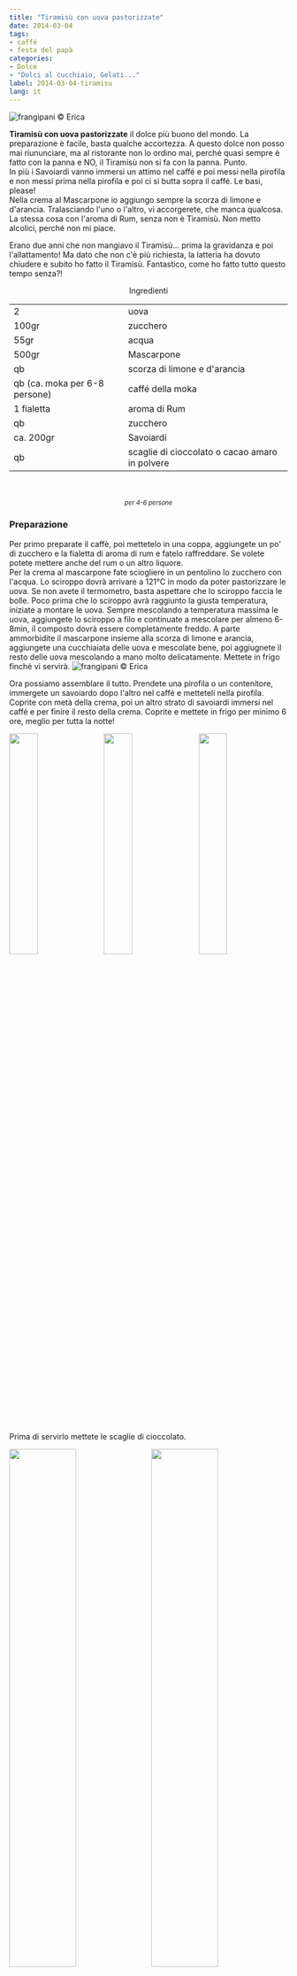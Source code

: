 ```yaml
---
title: "Tiramisù con uova pastorizzate"
date: 2014-03-04
tags:
- caffé
- festa del papà
categories:
- Dolce
- "Dolci al cucchiaio, Gelati..."
label: 2014-03-04-tiramisu
lang: it
---
```

![](../2014-03-04-tiramisu/header.jpeg "frangipani © Erica")

**Tiramisù con uova pastorizzate** il dolce più buono del mondo. La preparazione è facile, basta qualche accortezza. A questo dolce non posso mai riununciare, ma al ristorante non lo ordino mai, perché quasi sempre è fatto con la panna e NO, il Tiramisù non si fa con la panna. Punto.
<br />
In più i Savoiardi vanno immersi un attimo nel caffé e poi messi nella pirofila e non messi prima nella pirofila e poi ci si butta sopra il caffé. Le basi, please!
<br />
Nella crema al Mascarpone io aggiungo sempre la scorza di limone e d'arancia. Tralasciando l'uno o l'altro, vi accorgerete, che manca qualcosa. La stessa cosa con l'aroma di Rum, senza non è Tiramisù. Non metto alcolici, perché non mi piace.

Erano due anni che non mangiavo il Tiramisù... prima la gravidanza e poi l'allattamento! Ma dato che non c'è più richiesta, la latteria ha dovuto chiudere e subito ho fatto il Tiramisù. Fantastico, come ho fatto tutto questo tempo senza?! 

<div id="wrapper" style="text-align: center">
  <div id="yourdiv" style="display: inline-block;">
    <div class="ingredients" itemscope itemtype="http://schema.org/Recipe">
      <span itemprop="name" style="display:none;">Tiramisù con uova pastorizzate</span>
      <span itemprop="recipeCategory" style="display:none;">Dolce</span>
      <img itemprop="image" style="display:none;" class="ignore-gallery-item" src="../2014-03-04-tiramisu/header.jpeg"/>
      <span itemprop="author" style="display:none;">Erica Raiano</span>
      <span itemprop="description" style="display:none;">Tiramisù con uova pastorizzate il dolce più buono del mondo..</span>
      <div class="ingredients-title">Ingredienti</div>
      <table>
        <tbody>
          </tr>      
          <tr itemprop="recipeIngredient">        
            <td>2</td>
            <td>uova</td>
          </tr>
          <tr itemprop="recipeIngredient">
            <td>100gr</td>
            <td>zucchero</td>
          </tr>
          <tr itemprop="recipeIngredient">
            <td>55gr</td>
            <td>acqua</td>
          </tr>
          <tr itemprop="recipeIngredient">
            <td>500gr</td>
            <td>Mascarpone</td>
          </tr>
          <tr itemprop="recipeIngredient">
            <td>qb</td>
            <td>scorza di limone e d'arancia</td>
          </tr>
          <tr itemprop="recipeIngredient">
            <td>qb (ca. moka per 6-8 persone)</td>
            <td>caffé della moka</td>
          </tr>
          <tr itemprop="recipeIngredient">        
            <td>1 fialetta</td>
            <td>aroma di Rum</td>
          </tr>
          <tr itemprop="recipeIngredient">
            <td>qb</td>
            <td>zucchero</td> 
          </tr>
          <tr itemprop="recipeIngredient">
            <td>ca. 200gr</td>
            <td>Savoiardi</td>
          </tr>
          <tr itemprop="recipeIngredient">
            <td>qb</td>
            <td>scaglie di cioccolato o cacao amaro in polvere</td>
          </tr>
        </tbody>
      </table>
      <br></br>
      <i class="pull-right" style="font-size: 80%;" itemprop="recipeYield">per 4-6 persone</i>
    </div>
  </div>
</div>

<h3>
  <font color="grey">
    <i class="fa-solid fa-gears"></i>
  </font> Preparazione
</h3>

Per primo preparate il caffè, poi mettetelo in una coppa, aggiungete un po' di zucchero e la fialetta di aroma di rum e fatelo raffreddare. Se volete potete mettere anche del rum o un altro liquore.
<br />
Per la crema al mascarpone fate sciogliere in un pentolino lo zucchero con l'acqua. Lo sciroppo dovrà arrivare a 121°C in modo da poter pastorizzare le uova. Se non avete il termometro, basta aspettare che lo sciroppo faccia le bolle. Poco prima che lo sciroppo avrà raggiunto la giusta temperatura, iniziate a montare le uova. Sempre mescolando a temperatura massima le uova, aggiungete lo sciroppo a filo e continuate a mescolare per almeno 6-8min, il composto dovrà essere completamente freddo. A parte ammorbidite il mascarpone insieme alla scorza di limone e arancia, aggiungete una cucchiaiata delle uova e mescolate bene, poi aggiugnete il resto delle uova mescolando a mano molto delicatamente. Mettete in frigo finché vi servirà.
![](../2014-03-04-tiramisu/mascarpone.jpeg "frangipani © Erica")

Ora possiamo assemblare il tutto. Prendete una pirofila o un contenitore, immergete un savoiardo dopo l'altro nel caffé e metteteli nella pirofila. Coprite con metà della crema, poi un altro strato di savoiardi immersi nel caffé e per finire il resto della crema. Coprite e mettete in frigo per minimo 6 ore, meglio per tutta la notte!
<p>
  <div style="width: 100%; margin-bottom: 0">
    <img style="float: left; width: 32%; margin-right: 1%;" src="../2014-03-04-tiramisu/savoiardi.jpeg" alt="" title="frangipani © Erica" />
    <img style="float: left; width: 32%; margin-right: 1%; margin-left: 1%;" src="../2014-03-04-tiramisu/assemblare.jpeg" alt="" title="frangipani © Erica" />
    <img style="float: left; width: 32%; margin-left: 1%;" src="../2014-03-04-tiramisu/assemblato.jpeg" alt="" title="frangipani © Erica" />
    <div style="clear: both"></div>
  </div>
</p>

Prima di servirlo mettete le scaglie di cioccolato.
<p>
  <div style="width: 100%; margin-bottom: 0">
    <img style="float: left; width: 49%; margin-right: 1%" src="../2014-03-04-tiramisu/risultato1.jpeg" alt="" title="frangipani © Erica" />
    <img style="float: left; width: 49%; margin-left: 1%" src="../2014-03-04-tiramisu/risultato2.jpeg" alt="" title="frangipani © Erica" />
    <div style="clear: both"></div>
  </div>
</p>

<p>
  <div style="width: 100%; margin-bottom: 0">
    <img style="float: left; width: 49%; margin-right: 1%" src="../2014-03-04-tiramisu/risultato3.jpeg" alt="" title="frangipani © Erica" />
    <img style="float: left; width: 49%; margin-left: 1%" src="../2014-03-04-tiramisu/risultato4.jpeg" alt="" title="frangipani © Erica" />
    <div style="clear: both"></div>
  </div>
</p>

<p>
  <div style="width: 100%; margin-bottom: 0">
    <img style="float: left; width: 49%; margin-right: 1%" src="../2014-03-04-tiramisu/risultato5.jpeg" alt="" title="frangipani © Erica" />
    <img style="float: left; width: 49%; margin-left: 1%" src="../2014-03-04-tiramisu/risultato6.jpeg" alt="" title="frangipani © Erica" />
    <div style="clear: both"></div>
  </div>
</p>

<p>
  <div style="width: 100%; margin-bottom: 0">
    <img style="float: left; width: 49%; margin-right: 1%" src="../2014-03-04-tiramisu/risultato7.jpeg" alt="" title="frangipani © Erica" />
    <img style="float: left; width: 49%; margin-left: 1%" src="../2014-03-04-tiramisu/risultato8.jpeg" alt="" title="frangipani © Erica" />
    <div style="clear: both"></div>
  </div>
</p>

<h4>Buon appetito
  <font color="red">
    <i class="fa-regular fa-face-smile"></i>
  </font>
</h4>